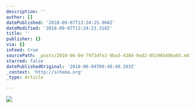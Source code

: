 ```yaml
---
description: ''
author: []
datePublished: '2018-09-07T13:24:25.968Z'
dateModified: '2018-09-07T13:24:23.318Z'
title: ''
publisher: {}
via: {}
inFeed: true
sourcePath: _posts/2018-06-04-7973dfe2-9ba3-4384-9ad2-05296b486a65.md
starred: false
datePublishedOriginal: '2018-06-04T09:48:40.393Z'
_context: 'http://schema.org'
_type: Article

---
```

![](https://the-grid-user-content.s3-us-west-2.amazonaws.com/0c948781-af83-4f2d-b1ca-a17d5d3182cd.jpg)